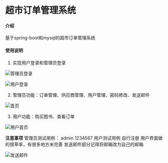 # 超市订单管理系统

#### 介绍
基于spring-boot和mysql的超市订单管理系统

#### 使用说明

1.  实现用户登录和管理员登录

![管理员登录](https://images.gitee.com/uploads/images/2022/0115/192640_b3945ccb_8651229.png "屏幕截图.png")

![用户登录](https://images.gitee.com/uploads/images/2022/0115/192701_6c993281_8651229.png "屏幕截图.png")

2. 管理员功能：订单管理、供应商管理、用户管理、密码修改、发送邮件

![首页](https://images.gitee.com/uploads/images/2022/0115/192753_fe145002_8651229.png "屏幕截图.png")

3.  用户功能：购买图书、查看订单

![用户首页](https://images.gitee.com/uploads/images/2022/0115/193055_cd7bb389_8651229.png "屏幕截图.png")

**注意事项**
管理员测试用例：
admin 1234567
用户测试用例 自行注册
用户界面做的很草率，有很多地方未完善
发送邮件部分记得将邮箱改为自己的邮箱

![发送邮件](https://images.gitee.com/uploads/images/2022/0115/193903_bb1690ac_8651229.png "屏幕截图.png")